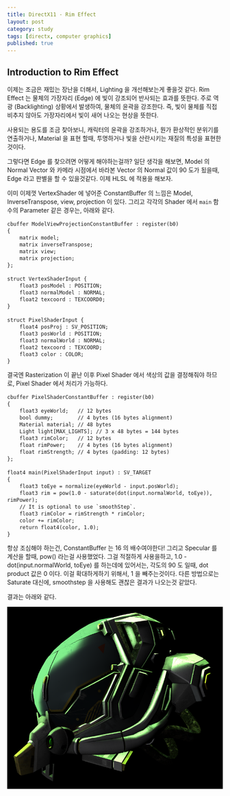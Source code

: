 ```yaml
---
title: DirectX11 - Rim Effect
layout: post
category: study
tags: [directx, computer graphics]
published: true
---
```


## Introduction to Rim Effect

이제는 조금은 재밌는 장난을 더해서, Lighting 을 개선해보는게 좋을것 같다. Rim Effect 는 물체의 가장자리 (Edge) 에 빛이 강조되어 반사되는 효과를 뜻한다. 주로 역광 (Backlighting) 상황에서 발생하여, 물체의 윤곽을 강조한다. 즉, 빛이 물체를 직접 비추지 않아도 가장자리에서 빛이 새어 나오는 현상을 뜻한다.

사용되는 용도를 조금 찾아보니, 캐릭터의 윤곽을 강조하거나, 뭔가 환상적인 분위기를 연출하거나, Material 을 표현 할때, 투명하거나 빛을 산란시키는 재질의 특성을 표현한 것이다.

그렇다면 Edge 를 찾으려면 어떻게 해야하는걸까? 일단 생각을 해보면, Model 의 Normal Vector 와 카메라 시점에서 바라본 Vector 의 Normal 값이 90 도가 됬을때, Edge 라고 판별을 할 수 있을것같다. 이제 HLSL 에 적용을 해보자.

이미 이제껏 VertexShader 에 넣어준 ConstantBuffer 의 느낌은 Model, InverseTranspose, view, projection 이 있다. 그리고 각각의 Shader 에서 `main` 함수의 Parameter 같은 경우는, 아래와 같다.

```
cbuffer ModelViewProjectionConstantBuffer : register(b0)
{
    matrix model;
    matrix inverseTranspose;
    matrix view;
    matrix projection;
};

struct VertexShaderInput {
    float3 posModel : POSITION;
    float3 normalModel : NORMAL;
    float2 texcoord : TEXCOORD0;
}

struct PixelShaderInput {
    float4 posProj : SV_POSITION;
    float3 posWorld : POSITION;
    float3 normalWorld : NORMAL;
    float2 texcoord : TEXCOORD;
    float3 color : COLOR;
}
```

결국엔 Rasterization 이 끝난 이후 Pixel Shader 에서 색상의 값을 결정해줘야 하므로, Pixel Shader 에서 처리가 가능하다.

```
cbuffer PixelShaderConstantBuffer : register(b0)
{
    float3 eyeWorld;   // 12 bytes
    bool dummy;        // 4 bytes (16 bytes alignment)
    Material material; // 48 bytes
    Light light[MAX_LIGHTS]; // 3 x 48 bytes = 144 bytes
    float3 rimColor;   // 12 bytes
    float rimPower;    // 4 bytes (16 bytes alignment)
    float rimStrength; // 4 bytes (padding: 12 bytes)
};

float4 main(PixelShaderInput input) : SV_TARGET 
{
    float3 toEye = normalize(eyeWorld - input.posWorld);
    float3 rim = pow(1.0 - saturate(dot(input.normalWorld, toEye)), rimPower);
    // It is optional to use `smoothStep`.
    float3 rimColor = rimStrength * rimColor;
    color += rimColor;
    return float4(color, 1.0);
}
```

항상 조심해야 하는건, ConstantBuffer 는 16 의 배수여야한다! 그리고 Specular 를 계산을 할때, pow() 라는걸 사용했었다. 그걸 적절하게 사용을하고, 1.0 - dot(input.normalWorld, toEye) 를 하는데에 있어서는, 각도의 90 도 일때, dot product 값은 0 이다. 이걸 확대하게하기 위해서, 1 을 빼주는것이다. 다른 방법으로는 Saturate 대신에, smoothstep 을 사용해도 괜찮은 결과가 나오는것 같았다.

결과는 아래와 같다.

![alt text](../../../assets/img/photo/1_latest/helmet_5_20_2025.png)